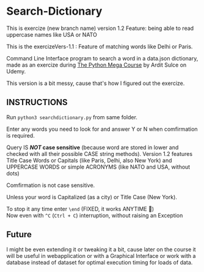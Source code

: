 # Search-Dictionary

This is exercize (new branch name) version 1.2
Feature: being able to read uppercase names like USA or NATO

This is the exercizeVers-1.1 :
Feature of matching words like Delhi or Paris.

Command Line Interface program to search a word in a data.json dictionary, made as an exercize during [The Python Mega Course](https://www.udemy.com/gift/the-python-mega-course/) by Ardit Sulce on Udemy.

This version is a bit messy, cause that's how I figured out the exercize.

## INSTRUCTIONS

Run `python3 searchdictionary.py` from same folder.

Enter any words you need to look for and answer Y or N when
comfirmation is required.

Query IS ***NOT* case sensitive** (because word are stored in lower and checked with all their possible CASE string methods). Version 1.2 features Title Case Words or Capitals (like Paris, Delhi, also New York) and UPPERCASE WORDS or simple ACRONYMS (like NATO and USA, without dots)

Comfirmation is not case sensitive.

Unless your word is Capitalized (as a city) or Title Case (New York).

To stop it any time enter `\end` (FIXED, it works ANYTIME 👋)\
Now even with `^C` (`Ctrl + C`) interruption, without raising an Exception

## Future

I might be even extending it or tweaking it a bit, cause later on the course it will be useful in webapplication or with a Graphical Interface or work with a database instead of dataset for optimal execution timing for loads of data.
